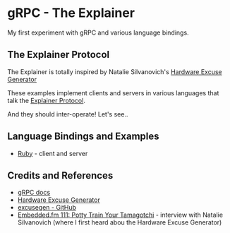 # gRPC - The Explainer

My first experiment with gRPC and various language bindings.

## The Explainer Protocol

The Explainer is totally inspired by Natalie Silvanovich's
[Hardware Excuse Generator](http://natashenka.ca/hardware-excuse-generator/)

These examples implement clients and servers in various languages
that talk the
[Explainer Protocol](./protocols/explainer.proto).

And they should inter-operate! Let's see..

## Language Bindings and Examples

* [Ruby](./ruby) - client and server

## Credits and References
* [gRPC docs](http://www.grpc.io/docs/)
* [Hardware Excuse Generator](http://natashenka.ca/hardware-excuse-generator/)
* [excusegen - GitHub](https://github.com/natashenka/excusegen)
* [Embedded.fm 111: Potty Train Your Tamagotchi](http://embedded.fm/episodes/111) - interview with Natalie Silvanovich (where I first heard abou the Hardware Excuse Generator)
